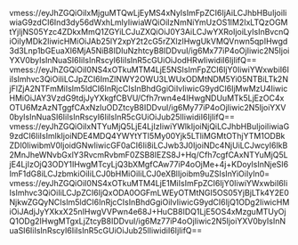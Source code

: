 vmess://eyJhZGQiOiIxMjguMTQwLjEyMS4xNyIsImFpZCI6IjAiLCJhbHBuIjoiIiwiaG9zdCI6Ind3dy56dWxhLmlyIiwiaWQiOiIzNmNiYmUzOS1lM2IxLTQzOGMtYjljNS05Yzc4ZDkxMmQ1ZGYiLCJuZXQiOiJ0Y3AiLCJwYXRoIjoiLyIsInBvcnQiOiIyMDk2IiwicHMiOiJAb25lY2xpY2t2cG5rZXlzIHwgUkVMQVnwn5qpIHwgd3d3Lnp1bGEuaXI6MjA5NiB8IDIuNzhtcyB8IDDvuI/ig6Mx77iP4oOjIiwic2N5IjoiYXV0byIsInNuaSI6IiIsInRscyI6IiIsInR5cGUiOiJodHRwIiwidiI6IjIifQ==
vmess://eyJhZGQiOiI0NS4xOTkuMTM4LjE5NSIsImFpZCI6IjY0IiwiYWxwbiI6IiIsImhvc3QiOiIiLCJpZCI6ImZlNWY2OWU3LWUxODMtNDM5Yi05NTBiLTk2NjFlZjA2NTFmMiIsIm5ldCI6InRjcCIsInBhdGgiOiIvIiwicG9ydCI6IjMwMzU4IiwicHMiOiJAY3VzdG9tdjJyYXkgfCBVU/Cfh7rwn4e4IHwgNDUuMTk5LjEzOC4xOTU6MzAzNTggfCAxNzIuODZtcyB8IDDvuI/ig6My77iP4oOjIiwic2N5IjoiYXV0byIsInNuaSI6IiIsInRscyI6IiIsInR5cGUiOiJub25lIiwidiI6IjIifQ==
vmess://eyJhZGQiOiIxNTYuMjQ5LjE4LjIzIiwiYWlkIjoiNjQiLCJhbHBuIjoiIiwiaG9zdCI6IiIsImlkIjoiNDE4MDQ4YWYtYTI5My00Yjk5LTliMGMtOThjYTM1ODBkZDI0IiwibmV0IjoidGNwIiwicGF0aCI6Ii8iLCJwb3J0IjoiNDc4NjUiLCJwcyI6IkB2MnJheWNvbGxlY3RvcmRvbmF0ZSB8IEZS8J+Hq/Cfh7cgfCAxNTYuMjQ5LjE4LjIzOjQ3ODY1IHwgMTcyLjQ3bXMgfCAw77iP4oOjMe+4j+KDoyIsInNjeSI6ImF1dG8iLCJzbmkiOiIiLCJ0bHMiOiIiLCJ0eXBlIjoibm9uZSIsInYiOiIyIn0=
vmess://eyJhZGQiOiI0NS4xOTkuMTM4LjE1MiIsImFpZCI6IjY0IiwiYWxwbiI6IiIsImhvc3QiOiIiLCJpZCI6IjQxODA0OGFmLWEyOTMtNGI5OS05YjBjLTk4Y2E0NjkwZGQyNCIsIm5ldCI6InRjcCIsInBhdGgiOiIvIiwicG9ydCI6IjQ1ODg2IiwicHMiOiJAdjJyYXkxX25nIHwgVVPwn4e68J+HuCB8IDQ1LjE5OS4xMzguMTUyOjQ1ODg2IHwgMTgxLjZtcyB8IDDvuI/ig6Mz77iP4oOjIiwic2N5IjoiYXV0byIsInNuaSI6IiIsInRscyI6IiIsInR5cGUiOiJub25lIiwidiI6IjIifQ==
